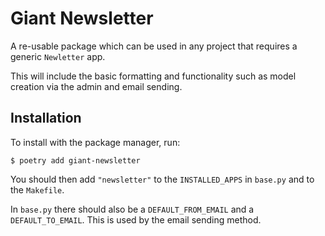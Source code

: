 # Giant Newsletter

A re-usable package which can be used in any project that requires a generic `Newletter` app. 

This will include the basic formatting and functionality such as model creation via the admin and email sending.

## Installation

To install with the package manager, run:

    $ poetry add giant-newsletter

You should then add `"newsletter"` to the `INSTALLED_APPS` in `base.py` and to the `Makefile`.  

In `base.py` there should also be a `DEFAULT_FROM_EMAIL` and a `DEFAULT_TO_EMAIL`. This is used by the email sending method.

